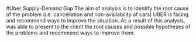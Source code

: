 #Uber Supply-Demand Gap
The aim of analysis is to identify the root cause of the problem (i.e. cancellation and non-availability of cars) UBER is facing and recommend ways to improve the situation. As a result of this analysis, was able to present to the client the root causes and possible hypotheses of the problems and recommend ways to improve them.
